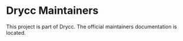 # Drycc Maintainers

This project is part of Drycc. The official maintainers documentation is
located.
